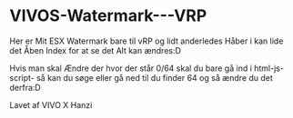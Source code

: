 # VIVOS-Watermark---VRP
Her er Mit ESX Watermark bare til vRP og lidt anderledes Håber i kan lide det Åben Index for at se det Alt kan ændres:D

Hvis man skal Ændre der hvor der står 0/64 skal du bare gå ind i html-js-script- så kan du søge eller gå ned til du finder 64 og så ændre du det derfra:D

Lavet af VIVO X Hanzi
